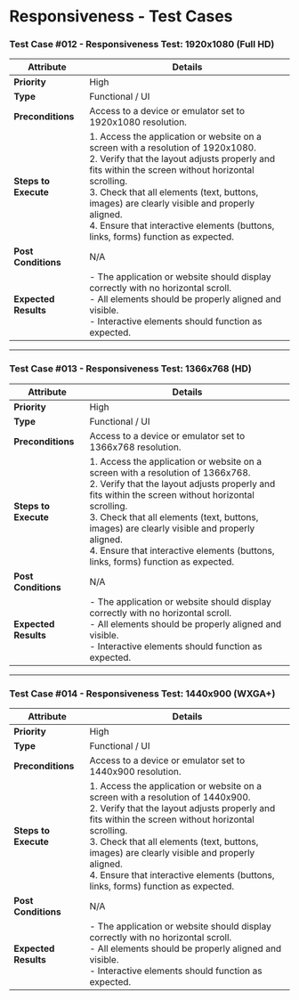 # Responsiveness - Test Cases

### **Test Case #012 - Responsiveness Test: 1920x1080 (Full HD)**

| **Attribute**       | **Details**                                                                                              |
|---------------------|----------------------------------------------------------------------------------------------------------|
| **Priority**        | High                                                                                                     |
| **Type**            | Functional / UI                                                                                          |
| **Preconditions**   | Access to a device or emulator set to 1920x1080 resolution.                                               |
| **Steps to Execute**| 1. Access the application or website on a screen with a resolution of 1920x1080.<br>2. Verify that the layout adjusts properly and fits within the screen without horizontal scrolling.<br>3. Check that all elements (text, buttons, images) are clearly visible and properly aligned.<br>4. Ensure that interactive elements (buttons, links, forms) function as expected. |
| **Post Conditions** | N/A                                                                                                      |
| **Expected Results**| - The application or website should display correctly with no horizontal scroll.<br>- All elements should be properly aligned and visible.<br>- Interactive elements should function as expected. |

---

### **Test Case #013 - Responsiveness Test: 1366x768 (HD)**

| **Attribute**       | **Details**                                                                                              |
|---------------------|----------------------------------------------------------------------------------------------------------|
| **Priority**        | High                                                                                                     |
| **Type**            | Functional / UI                                                                                          |
| **Preconditions**   | Access to a device or emulator set to 1366x768 resolution.                                               |
| **Steps to Execute**| 1. Access the application or website on a screen with a resolution of 1366x768.<br>2. Verify that the layout adjusts properly and fits within the screen without horizontal scrolling.<br>3. Check that all elements (text, buttons, images) are clearly visible and properly aligned.<br>4. Ensure that interactive elements (buttons, links, forms) function as expected. |
| **Post Conditions** | N/A                                                                                                      |
| **Expected Results**| - The application or website should display correctly with no horizontal scroll.<br>- All elements should be properly aligned and visible.<br>- Interactive elements should function as expected. |

---

### **Test Case #014 - Responsiveness Test: 1440x900 (WXGA+)**

| **Attribute**       | **Details**                                                                                              |
|---------------------|----------------------------------------------------------------------------------------------------------|
| **Priority**        | High                                                                                                     |
| **Type**            | Functional / UI                                                                                          |
| **Preconditions**   | Access to a device or emulator set to 1440x900 resolution.                                               |
| **Steps to Execute**| 1. Access the application or website on a screen with a resolution of 1440x900.<br>2. Verify that the layout adjusts properly and fits within the screen without horizontal scrolling.<br>3. Check that all elements (text, buttons, images) are clearly visible and properly aligned.<br>4. Ensure that interactive elements (buttons, links, forms) function as expected. |
| **Post Conditions** | N/A                                                                                                      |
| **Expected Results**| - The application or website should display correctly with no horizontal scroll.<br>- All elements should be properly aligned and visible.<br>- Interactive elements should function as expected. |